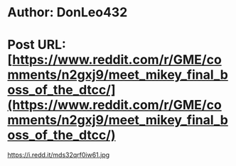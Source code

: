 # Author: DonLeo432
# Post URL: [https://www.reddit.com/r/GME/comments/n2gxj9/meet_mikey_final_boss_of_the_dtcc/](https://www.reddit.com/r/GME/comments/n2gxj9/meet_mikey_final_boss_of_the_dtcc/)


https://i.redd.it/mds32qrf0iw61.jpg